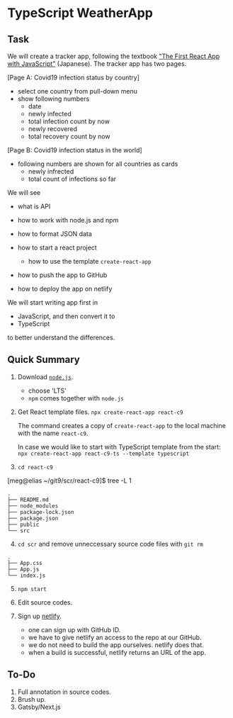 # TypeScript WeatherApp
## Task

We will create a tracker app, following the textbook ["The First React
App with
JavaScript"](https://react-book-corona-tracker-app-typescript.netlify.app/dev/links)
(Japanese). The tracker app has two pages.

[Page A: Covid19 infection status by country]

- select one country from pull-down menu
- show following numbers
  + date
  + newly infected
  + total infection count by now 
  + newly recovered 
  + total recovery count by now 

[Page B: Covid19 infection status in the world]
- following numbers are shown for all countries as cards
  + newly infrected
  + total count of infections so far

We will see
- what is API
- how to work with node.js and npm
- how to format JSON data
- how to start a react project
  + how to use the template `create-react-app`
  
- how to push the app to GitHub
- how to deploy the app on netlify

We will start writing app first in
- JavaScript, and then convert it to
- TypeScript

to better understand the differences. 


## Quick Summary

1. Download [`node.js`](https://nodejs.org/en/download/).
   - choose 'LTS'
   - `npm` comes together with `node.js`

2. Get React template files.
   `npx create-react-app react-c9`

   The command creates a copy of `create-react-app` to the local
   machine with the name `react-c9`.

   In case we would like to start with TypeScript template from the start:
   `npx create-react-app react-c9-ts --template typescript`
   
3. `cd react-c9`

[meg@elias ~/git9/scr/react-c9]$ tree -L 1
```
.
├── README.md
├── node_modules
├── package-lock.json
├── package.json
├── public
└── src
```


4. `cd scr` and remove unneccessary source code files with `git rm`
```
.
├── App.css
├── App.js
└── index.js
```

5. `npm start`

6. Edit source codes. 


7.  Sign up [netlify](http://www.netlify.com).
    - one can sign up with GitHub ID.
    - we have to give netlify an access to the repo at our GitHub.
    - we do not need to build the app ourselves. netlify does that.
    - when a build is successful, netlify returns an URL of the app.

<!--   ![Weather app on netlify](./images/netlify.png) a-->

## To-Do
1. Full annotation in source codes.
2. Brush up.
3. Gatsby/Next.js

